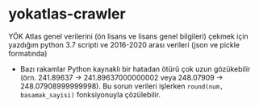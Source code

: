 # yokatlas-crawler
YÖK Atlas genel verilerini (ön lisans ve lisans genel bilgileri) çekmek için yazdığım python 3.7 scripti ve 2016-2020 arası verileri (json ve pickle formatında)

* Bazı rakamlar Python kaynaklı bir hatadan ötürü çok uzun gözükebilir (örn. 241.89637 -> 241.89637000000002 veya 248.07909 -> 248.07908999999998). Bu sorun verileri işlerken `round(num, basamak_sayisi)` fonksiyonuyla çözülebilir.
